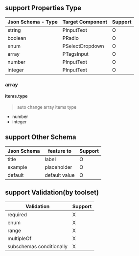 ## support Properties Type

| Json Schema - Type | Target Component | Support |
|--------------------|------------------|---------|
| string             | PInputText       |    O    |
| boolean            | PRadio           |    O    |
| enum               | PSelectDropdown  |    O    |
| array              | PTagsInput       |    O    |
| number             | PInputText       |    O    |
| integer            | PInputText       |    O    |


### array
#### items.type
> auto change array items type

- number
- integer


## support Other Schema
| Json Schema      | feature to      | Support |
|------------------|-----------------|---------|
| title            | label           |    O    |
| example          | placeholder     |    O    |
| default          | default value   |    O    |


## support Validation(by toolset) 

| Validation               | Support |
|--------------------------|---------|
| required                 |    X    |
| enum                     |    X    |
| range                    |    X    |
| multipleOf               |    X    |
| subschemas conditionally |    X    |
